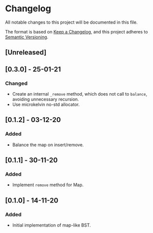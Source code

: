 # Changelog

All notable changes to this project will be documented in this file.

The format is based on [Keep a Changelog](https://keepachangelog.com/en/1.0.0/),
and this project adheres to [Semantic Versioning](https://semver.org/spec/v2.0.0.html).

## [Unreleased]

## [0.3.0] - 25-01-21
### Changed
- Create an internal `_remove` method, which does not call to `balance`, avoiding unnecessary recursion.
- Use microkelvin no-std allocator.

## [0.1.2] - 03-12-20
### Added
- Balance the map on insert/remove.

## [0.1.1] - 30-11-20
### Added
- Implement `remove` method for Map.

## [0.1.0] - 14-11-20
### Added
- Initial implementation of map-like BST.
